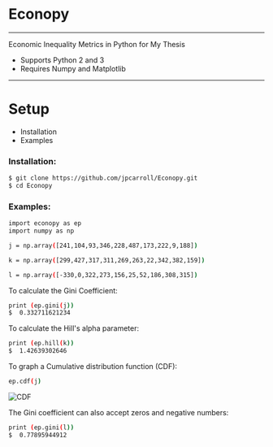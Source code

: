 # Econopy
_____________________________________________________________________________________
Economic Inequality Metrics in Python for My Thesis

  - Supports Python 2 and 3 
  - Requires Numpy and  Matplotlib 
_____________________________________________________________________________________
# Setup

  - Installation
  - Examples

### Installation:


```sh
$ git clone https://github.com/jpcarroll/Econopy.git
$ cd Econopy
```

### Examples:

```sh
import econopy as ep
import numpy as np

j = np.array([241,104,93,346,228,487,173,222,9,188])

k = np.array([299,427,317,311,269,263,22,342,382,159])

l = np.array([-330,0,322,273,156,25,52,186,308,315])
```

To calculate the Gini Coefficient:
```sh
print (ep.gini(j))
$  0.332711621234
```

To calculate the Hill's alpha parameter:
```sh
print (ep.hill(k))
$  1.42639302646
```

To graph a Cumulative distribution function (CDF): 
```sh
ep.cdf(j) 
```

![CDF](https://image.prntscr.com/image/tHM5UfOkTom4JA5KwP4GiA.png)

The Gini coefficient can also accept zeros and negative numbers:
```sh
print (ep.gini(l))
$  0.77895944912
```

